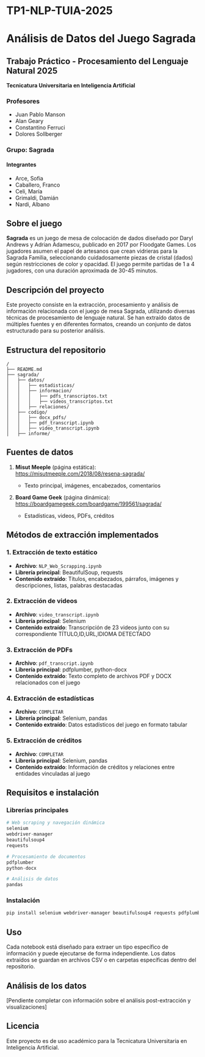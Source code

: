# TP1-NLP-TUIA-2025

# Análisis de Datos del Juego Sagrada

## Trabajo Práctico - Procesamiento del Lenguaje Natural 2025
**Tecnicatura Universitaria en Inteligencia Artificial**

### Profesores
* Juan Pablo Manson
* Alan Geary
* Constantino Ferruci
* Dolores Sollberger

### Grupo: Sagrada
#### Integrantes
* Arce, Sofia
* Caballero, Franco 
* Celi, María
* Grimaldi, Damián
* Nardi, Albano

## Sobre el juego
**Sagrada** es un juego de mesa de colocación de dados diseñado por Daryl Andrews y Adrian Adamescu, publicado en 2017 por Floodgate Games. Los jugadores asumen el papel de artesanos que crean vidrieras para la Sagrada Familia, seleccionando cuidadosamente piezas de cristal (dados) según restricciones de color y opacidad. El juego permite partidas de 1 a 4 jugadores, con una duración aproximada de 30-45 minutos.

## Descripción del proyecto
Este proyecto consiste en la extracción, procesamiento y análisis de información relacionada con el juego de mesa Sagrada, utilizando diversas técnicas de procesamiento de lenguaje natural. Se han extraído datos de múltiples fuentes y en diferentes formatos, creando un conjunto de datos estructurado para su posterior análisis.

## Estructura del repositorio
```
/
├── README.md
├── sagrada/
│   ├── datos/
│   │   ├── estadisticas/
│   │   ├── informacion/
│   │   │   ├── pdfs_transcriptos.txt
│   │   │   ├── videos_transcriptos.txt
│   │   ├── relaciones/
│   ├── codigo/
│   │   ├── docx_pdfs/
│   │   ├── pdf_transcript.ipynb
│   │   ├── video_transcript.ipynb
│   ├── informe/
```

## Fuentes de datos
1. **Misut Meeple** (página estática): https://misutmeeple.com/2018/08/resena-sagrada/
   - Texto principal, imágenes, encabezados, comentarios

2. **Board Game Geek** (página dinámica): https://boardgamegeek.com/boardgame/199561/sagrada/
   - Estadísticas, videos, PDFs, créditos

## Métodos de extracción implementados

### 1. Extracción de texto estático
- **Archivo**: `NLP_Web_Scrapping.ipynb`
- **Librería principal**: BeautifulSoup, requests
- **Contenido extraído**: Títulos, encabezados, párrafos, imágenes y descripciones, listas, palabras destacadas

### 2. Extracción de videos
- **Archivo**: `video_transcript.ipynb`
- **Librería principal**: Selenium
- **Contenido extraído**: Transcripción de 23 videos junto con su correspondiente TÍTULO,ID,URL,IDIOMA DETECTADO

### 3. Extracción de PDFs
- **Archivo**: `pdf_transcript.ipynb`
- **Librería principal**: pdfplumber, python-docx
- **Contenido extraído**: Texto completo de archivos PDF y DOCX relacionados con el juego

### 4. Extracción de estadísticas
- **Archivo**: `COMPLETAR`
- **Librería principal**: Selenium, pandas
- **Contenido extraído**: Datos estadísticos del juego en formato tabular

### 5. Extracción de créditos
- **Archivo**: `COMPLETAR`
- **Librería principal**: Selenium, pandas
- **Contenido extraído**: Información de créditos y relaciones entre entidades vinculadas al juego

## Requisitos e instalación

### Librerías principales
```python
# Web scraping y navegación dinámica
selenium
webdriver-manager
beautifulsoup4
requests

# Procesamiento de documentos
pdfplumber
python-docx

# Análisis de datos
pandas
```

### Instalación
```bash
pip install selenium webdriver-manager beautifulsoup4 requests pdfplumber python-docx pandas
```

## Uso
Cada notebook está diseñado para extraer un tipo específico de información y puede ejecutarse de forma independiente. Los datos extraídos se guardan en archivos CSV o en carpetas específicas dentro del repositorio.

## Análisis de los datos
[Pendiente completar con información sobre el análisis post-extracción y visualizaciones]

## Licencia
Este proyecto es de uso académico para la Tecnicatura Universitaria en Inteligencia Artificial.
